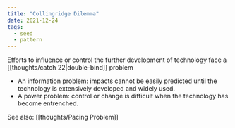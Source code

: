 ```yaml
---
title: "Collingridge Dilemma"
date: 2021-12-24
tags:
  - seed
  - pattern
---
```


Efforts to influence or control the further development of technology face a [[thoughts/catch 22|double-bind]] problem

- An information problem: impacts cannot be easily predicted until the technology is extensively developed and widely used.
- A power problem: control or change is difficult when the technology has become entrenched.

See also: [[thoughts/Pacing Problem]]
